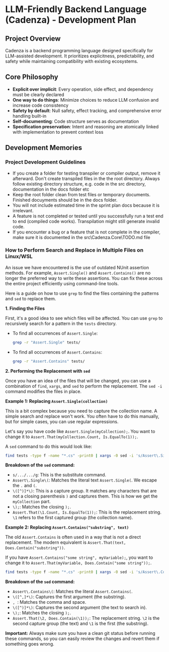 # LLM-Friendly Backend Language (Cadenza) - Development Plan

## Project Overview
Cadenza is a backend programming language designed specifically for LLM-assisted development. It prioritizes explicitness, predictability, and safety while maintaining compatibility with existing ecosystems.

## Core Philosophy
- **Explicit over implicit**: Every operation, side effect, and dependency must be clearly declared
- **One way to do things**: Minimize choices to reduce LLM confusion and increase code consistency
- **Safety by default**: Null safety, effect tracking, and comprehensive error handling built-in
- **Self-documenting**: Code structure serves as documentation
- **Specification preservation**: Intent and reasoning are atomically linked with implementation to prevent context loss

## Development Memories

### Project Development Guidelines
- If you create a folder for testing transpiler or compiler output, remove it afterward. Don't create transpiled files in the the root directory. Always follow existing directory structure, e.g. code in the src directory, documentation in the docs folder etc
- Keep the root folder clean from test files or temporary documents. Finished docuyments should be in the docs folder.
- You will not include estimated time in the sprint plan docs because it is irrelevant.
- A feature is not completed or tested until you successfully run a test end to end (compiled code works). Transpilation might still generate invalid code.
- If you encounter a bug or a feature that is not complete in the compiler, make sure it is documented in the src\Cadenza.Core\TODO.md file


### How to Perform Search and Replace in Multiple Files on Linux/WSL

An issue we have encountered is the use of outdated NUnit assertion methods. For example, `Assert.Single()` and `Assert.Contains()` are no longer the preferred way to write these assertions. You can fix these across the entire project efficiently using command-line tools.

Here is a guide on how to use `grep` to find the files containing the patterns and `sed` to replace them.

**1. Finding the Files**

First, it's a good idea to see which files will be affected. You can use `grep` to recursively search for a pattern in the `tests` directory.

*   To find all occurrences of `Assert.Single`:
    ```bash
    grep -r "Assert.Single" tests/
    ```
*   To find all occurrences of `Assert.Contains`:
    ```bash
    grep -r "Assert.Contains" tests/
    ```

**2. Performing the Replacement with `sed`**

Once you have an idea of the files that will be changed, you can use a combination of `find`, `xargs`, and `sed` to perform the replacement. The `sed -i` command modifies the files in place.

**Example 1: Replacing `Assert.Single(collection)`**

This is a bit complex because you need to capture the collection name. A simple search and replace won't work. You often have to do this manually, but for simple cases, you can use regular expressions.

Let's say you have code like `Assert.Single(myCollection);`. You want to change it to `Assert.That(myCollection.Count, Is.EqualTo(1));`.

A `sed` command to do this would look like:

```bash
find tests -type f -name "*.cs" -print0 | xargs -0 sed -i 's/Assert\.Single(\([^)]*\));/Assert.That(\1.Count, Is.EqualTo(1));/g'
```

**Breakdown of the `sed` command:**
*   `s/.../.../g`: This is the substitute command.
*   `Assert\.Single\(`: Matches the literal text `Assert.Single(`. We escape the `.` and `(`.
*   `\([^)]*\)`: This is a capture group. It matches any characters that are not a closing parenthesis `)` and captures them. This is how we get the `myCollection` part.
*   `\);`: Matches the closing `);`.
*   `Assert.That(\1.Count, Is.EqualTo(1));`: This is the replacement string. `\1` refers to the first captured group (the collection name).

**Example 2: Replacing `Assert.Contains("substring", text)`**

The old `Assert.Contains` is often used in a way that is not a direct replacement. The modern equivalent is `Assert.That(text, Does.Contain("substring"))`.

If you have `Assert.Contains("some string", myVariable);`, you want to change it to `Assert.That(myVariable, Does.Contain("some string"));`.

```bash
find tests -type f -name "*.cs" -print0 | xargs -0 sed -i 's/Assert\.Contains(\([^,]*\), \([^)]*\));/Assert.That(\2, Does.Contain(\1));/g'
```

**Breakdown of the `sed` command:**
*   `Assert\.Contains\(`: Matches the literal `Assert.Contains(`.
*   `\([^,]*\)`: Captures the first argument (the substring).
*   `, `: Matches the comma and space.
*   `\([^)]*\)`: Captures the second argument (the text to search in).
*   `\);`: Matches the closing `);`.
*   `Assert.That(\2, Does.Contain(\1));`: The replacement string. `\2` is the second capture group (the text) and `\1` is the first (the substring).

**Important:** Always make sure you have a clean git status before running these commands, so you can easily review the changes and revert them if something goes wrong.

